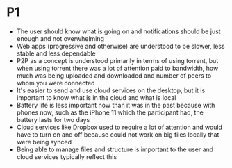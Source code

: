 # P1

* The user should know what is going on and notifications should be just enough and not overwhelming
* Web apps \(progressive and otherwise\) are understood to be slower, less stable and less dependable
* P2P as a concept is understood primarily in terms of using torrent, but when using torrent there was a lot of attention paid to bandwidth, how much was being uploaded and downloaded and number of peers to whom you were connected
* It's easier to send and use cloud services on the desktop, but it is important to know what is in the cloud and what is local
* Battery life is less important now than it was in the past because with phones now, such as the iPhone 11 which the participant had, the battery lasts for two days
* Cloud services like Dropbox used to require a lot of attention and would have to turn on and off because could not work on big files locally that were being synced
* Being able to manage files and structure is important to the user and cloud services typically reflect this

